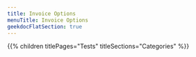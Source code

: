 ```yaml
---
title: Invoice Options
menuTitle: Invoice Options 
geekdocFlatSection: true
---
```


{{% children titlePages="Tests" titleSections="Categories" %}}